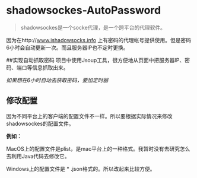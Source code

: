 # shadowsockes-AutoPassword

>shadowsockes是一个socke代理，是一个跨平台的代理软件。

因为在http://www.ishadowsocks.info 上有密码的代理帐号提供使用。但是密码6小时会自动更新一次。而且服务器IP也不定时更换。

##实现自动抓取密码
项目中使用Jsoup工具，很方便地从页面中把服务器IP、密码、端口等信息抓取出来。

*如果想在6小时自动去获取密码，要加定时器*

## 修改配置
因为不同平台上的客户端的配置文件不一样。所以要根据实际情况来修改shadowsockes的配置文件。

**例如：**

MacOS上的配置文件是plist，是mac平台上的一种格式。我暂时没有去研究怎么去利用Java代码去修改它。

Windows上的配置文件是 * .json格式的。所以改起来比较方便。


